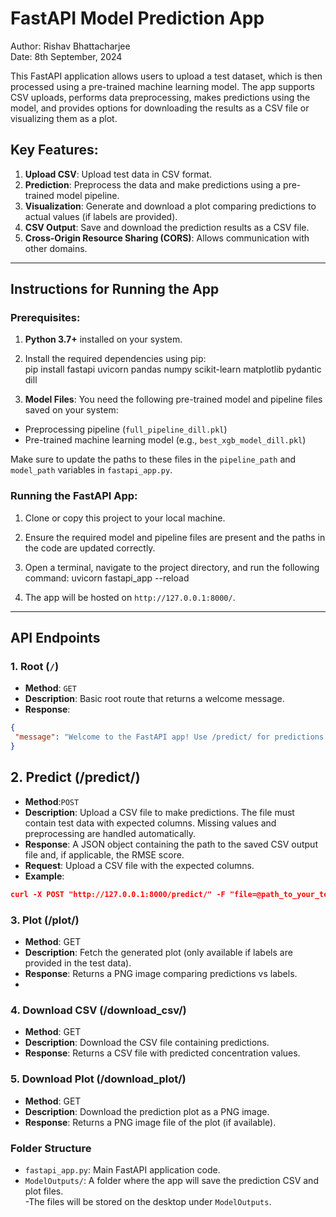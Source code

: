 # FastAPI Model Prediction App

Author: Rishav Bhattacharjee  
Date: 8th September, 2024

This FastAPI application allows users to upload a test dataset, which is then processed using a pre-trained machine learning model. The app supports CSV uploads, performs data preprocessing, makes predictions using the model, and provides options for downloading the results as a CSV file or visualizing them as a plot.

## Key Features:
1. **Upload CSV**: Upload test data in CSV format.
2. **Prediction**: Preprocess the data and make predictions using a pre-trained model pipeline.
3. **Visualization**: Generate and download a plot comparing predictions to actual values (if labels are provided).
4. **CSV Output**: Save and download the prediction results as a CSV file.
5. **Cross-Origin Resource Sharing (CORS)**: Allows communication with other domains.

---

## Instructions for Running the App

### Prerequisites:
1. **Python 3.7+** installed on your system.
2. Install the required dependencies using pip:\
 pip install fastapi uvicorn pandas numpy scikit-learn matplotlib pydantic dill


3. **Model Files**: You need the following pre-trained model and pipeline files saved on your system:
- Preprocessing pipeline (`full_pipeline_dill.pkl`)
- Pre-trained machine learning model (e.g., `best_xgb_model_dill.pkl`)

Make sure to update the paths to these files in the `pipeline_path` and `model_path` variables in `fastapi_app.py`.

### Running the FastAPI App:
1. Clone or copy this project to your local machine.
2. Ensure the required model and pipeline files are present and the paths in the code are updated correctly.
3. Open a terminal, navigate to the project directory, and run the following command:
uvicorn fastapi_app --reload

4. The app will be hosted on `http://127.0.0.1:8000/`.

---

## API Endpoints

### 1. Root (`/`)
- **Method**: `GET`
- **Description**: Basic root route that returns a welcome message.
- **Response**: 
```json
{
 "message": "Welcome to the FastAPI app! Use /predict/ for predictions."
}
```
## 2. Predict (/predict/)
- **Method**:`POST`
- **Description**: Upload a CSV file to make predictions. The file must contain test data with expected columns. Missing values and preprocessing are handled automatically.
- **Response**: A JSON object containing the path to the saved CSV output file and, if applicable, the RMSE score.
- **Request**: Upload a CSV file with the expected columns.
- **Example**:
```json
curl -X POST "http://127.0.0.1:8000/predict/" -F "file=@path_to_your_test_data.csv"
```

### 3. Plot (/plot/)
- **Method**: GET
- **Description**: Fetch the generated plot (only available if labels are provided in the test data).
- **Response**: Returns a PNG image comparing predictions vs labels.
- 
### 4. Download CSV (/download_csv/)
- **Method**: GET
- **Description**: Download the CSV file containing predictions.
- **Response**: Returns a CSV file with predicted concentration values.
### 5. Download Plot (/download_plot/)
- **Method**: GET
- **Description**: Download the prediction plot as a PNG image.
- **Response**: Returns a PNG image file of the plot (if available).

### Folder Structure
- `fastapi_app.py`: Main FastAPI application code.
- `ModelOutputs/`: A folder where the app will save the prediction CSV and plot files.\
  -The files will be stored on the desktop under `ModelOutputs`.
